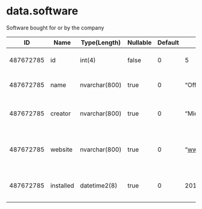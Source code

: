 # data.software

Software bought for or by the company

| ID        | Name      | Type(Length)   | Nullable   | Default   | Example          | Comment                                    |
| --------- | --------- | -------------- | ---------- | --------- | ---------------- | ------------------------------------------ |
| 487672785 | id        | int(4)         | false      | 0         | 5                | Primary Key, technical                     |
| 487672785 | name      | nvarchar(800)  | true       | 0         | “Office 2016”    | Name of the software                       |
| 487672785 | creator   | nvarchar(800)  | true       | 0         | “Microsoft”      | Creator behind the software                |
| 487672785 | website   | nvarchar(800)  | true       | 0         | “www.office.com” | Website of the software product or creator |
| 487672785 | installed | datetime2(8)   | true       | 0         | 2016-04-16       | Date the software was first installed      |

